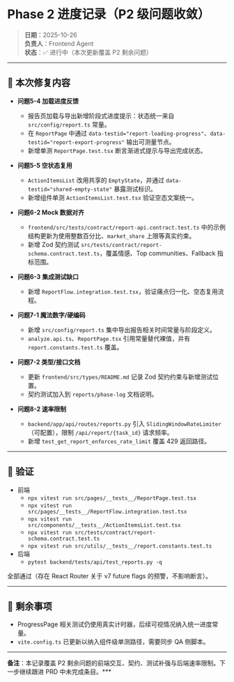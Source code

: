 # Phase 2 进度记录（P2 级问题收敛）

> **日期**：2025-10-26  
> **负责人**：Frontend Agent  
> **状态**：✅ 进行中（本次更新覆盖 P2 剩余问题）

---

## 🎯 本次修复内容

- **问题5-4 加载进度反馈**  
  - 报告页加载与导出新增阶段式进度提示：状态统一来自 `src/config/report.ts` 常量。  
  - 在 `ReportPage` 中通过 `data-testid="report-loading-progress"`、`data-testid="report-export-progress"` 输出可测量节点。  
  - 新增单测 `ReportPage.test.tsx` 断言渐进式提示与导出完成状态。

- **问题5-5 空状态复用**  
  - `ActionItemsList` 改用共享的 `EmptyState`，并通过 `data-testid="shared-empty-state"` 暴露测试标识。  
  - 新增组件单测 `ActionItemsList.test.tsx` 验证空态文案统一。

- **问题6-2 Mock 数据对齐**  
  - `frontend/src/tests/contract/report-api.contract.test.ts` 中的示例结构更新为使用整数百分比、`market_share` 上限等真实约束。  
  - 新增 Zod 契约测试 `src/tests/contract/report-schema.contract.test.ts`，覆盖情感、Top communities、Fallback 指标范围。

- **问题6-3 集成测试缺口**  
  - 新增 `ReportFlow.integration.test.tsx`，验证痛点归一化、空态复用流程。

- **问题7-1 魔法数字/硬编码**  
  - 新增 `src/config/report.ts` 集中导出报告相关时间常量与阶段定义。  
  - `analyze.api.ts`、`ReportPage.tsx` 引用常量替代裸值，并有 `report.constants.test.ts` 覆盖。

- **问题7-2 类型/接口文档**  
  - 更新 `frontend/src/types/README.md` 记录 Zod 契约约束与新增测试位置。  
  - 契约测试加入到 `reports/phase-log` 文档说明。

- **问题8-2 速率限制**  
  - `backend/app/api/routes/reports.py` 引入 `SlidingWindowRateLimiter`（可配置），限制 `/api/report/{task_id}` 请求频率。  
  - 新增 `test_get_report_enforces_rate_limit` 覆盖 429 返回路径。

---

## 🧪 验证

- 前端
  - `npx vitest run src/pages/__tests__/ReportPage.test.tsx`
  - `npx vitest run src/pages/__tests__/ReportFlow.integration.test.tsx`
  - `npx vitest run src/components/__tests__/ActionItemsList.test.tsx`
  - `npx vitest run src/tests/contract/report-schema.contract.test.ts`
  - `npx vitest run src/utils/__tests__/report.constants.test.ts`
- 后端
  - `pytest backend/tests/api/test_reports.py -q`

全部通过（存在 React Router 关于 v7 future flags 的预警，不影响断言）。

---

## 📌 剩余事项

- ProgressPage 相关测试仍使用真实计时器，后续可视情况纳入统一进度常量。  
- `vite.config.ts` 已更新以纳入组件级单测路径，需要同步 QA 侧脚本。

---

**备注**：本记录覆盖 P2 剩余问题的前端交互、契约、测试补强与后端速率限制。下一步继续跟进 PRD 中未完成条目。***
